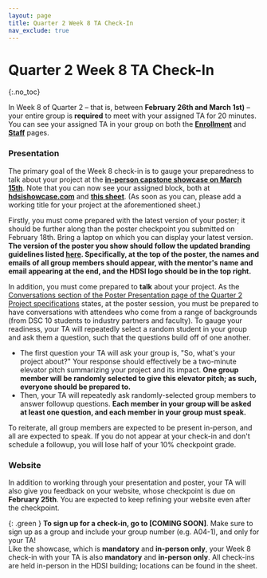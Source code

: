 ```yaml
---
layout: page
title: Quarter 2 Week 8 TA Check-In
nav_exclude: true
---
```


# Quarter 2 Week 8 TA Check-In
{:.no_toc}

In Week 8 of Quarter 2 – that is, between **February 26th and March 1st)** – your entire group is **required** to meet with your assigned TA for 20 minutes. You can see your assigned TA in your group on both the [**Enrollment**](https://dsc-capstone.org/enrollment) and [**Staff**](../../../staff) pages.


### Presentation

The primary goal of the Week 8 check-in is to gauge your preparedness to talk about your project at the [**in-person capstone showcase on March 15th**](https://hdsishowcase.com). Note that you can now see your assigned block, both at [**hdsishowcase.com**](https://hdsishowcase.com) and [**this sheet**](https://docs.google.com/spreadsheets/d/1zUoCZ-sXjhJn1s9DrP_y3hEYMUoRdXKTxm2actH2NPg/edit#gid=0). (As soon as you can, please add a working title for your project at the aforementioned sheet.)

Firstly, you must come prepared with the latest version of your poster; it should be further along than the poster checkpoint you submitted on February 18th. Bring a laptop on which you can display your latest version. **The version of the poster you show should follow the updated branding guidelines listed [here](../q2/poster-presentation#branding). Specifically, at the top of the poster, the names and emails of all group members should appear, with the mentor's name and email appearing at the end, and the HDSI logo should be in the top right.**

In addition, you must come prepared to **talk** about your project. As the [Conversations section of the Poster Presentation page of the Quarter 2 Project specifications](../../projects/q2/poster-presentation) states, at the poster session, you must be prepared to have conversations with attendees who come from a range of backgrounds (from DSC 10 students to industry partners and faculty). To gauge your readiness, your TA will repeatedly select a random student in your group and ask them a question, such that the questions build off of one another.
- The first question your TA will ask your group is, "So, what's your project about?" Your response should effectively be a two-minute elevator pitch summarizing your project and its impact. **One group member will be randomly selected to give this elevator pitch; as such, everyone should be prepared to.**
- Then, your TA will repeatedly ask randomly-selected group members to answer followup questions. **Each member in your group will be asked at least one question, and each member in your group must speak.**

To reiterate, all group members are expected to be present in-person, and all are expected to speak. If you do not appear at your check-in and don't schedule a followup, you will lose half of your 10% checkpoint grade.

### Website

In addition to working through your presentation and poster, your TA will also give you feedback on your website, whose checkpoint is due on **February 25th**. You are expected to keep refining your website even after the checkpoint.

{: .green }
**To sign up for a check-in, go to [COMING SOON]**. Make sure to sign up as a group and include your group number (e.g. A04-1), and only for your TA!<br>Like the showcase, which is **mandatory** and **in-person only**, your Week 8 check-in with your TA is also **mandatory** and **in-person only**. All check-ins are held in-person in the HDSI building; locations can be found in the sheet.

<!-- https://docs.google.com/spreadsheets/d/1bKELdPBgv5vwq9DIxgBudE0_ITIUw-VIIke7FzPpOBU/edit#gid=0 -->